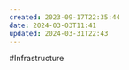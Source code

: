 ```yaml
---
created: 2023-09-17T22:35:44
date: 2024-03-03T11:41
updated: 2024-03-31T22:43
---
```

#Infrastructure 